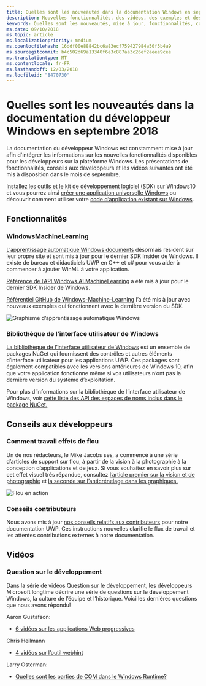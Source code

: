 ```yaml
---
title: Quelles sont les nouveautés dans la documentation Windows en septembre 2018 - développer des applications UWP
description: Nouvelles fonctionnalités, des vidéos, des exemples et des conseils aux développeurs ont été ajoutées à la documentation du développeur Windows 10 septembre 2018.
keywords: Quelles sont les nouveautés, mise à jour, fonctionnalités, conseils de développeur, Windows 10, septembre
ms.date: 09/10/2018
ms.topic: article
ms.localizationpriority: medium
ms.openlocfilehash: 16ddf00e88842bc6a83ecf759427984a50f5b4a9
ms.sourcegitcommit: b4c502d69a13340f6e3c887aa3c26ef2aeee9cee
ms.translationtype: MT
ms.contentlocale: fr-FR
ms.lasthandoff: 12/03/2018
ms.locfileid: "8470730"
---
```

# <a name="whats-new-in-the-windows-developer-docs-in-september-2018"></a>Quelles sont les nouveautés dans la documentation du développeur Windows en septembre 2018

La documentation du développeur Windows est constamment mise à jour afin d'intégrer les informations sur les nouvelles fonctionnalités disponibles pour les développeurs sur la plateforme Windows. Les présentations de fonctionnalités, conseils aux développeurs et les vidéos suivantes ont été mis à disposition dans le mois de septembre.

[Installez les outils et le kit de développement logiciel (SDK)](http://go.microsoft.com/fwlink/?LinkId=821431) sur Windows10 et vous pourrez ainsi [créer une application universelle Windows](../get-started/create-uwp-apps.md) ou découvrir comment utiliser votre [code d’application existant sur Windows](../porting/index.md).

## <a name="features"></a>Fonctionnalités

### <a name="windows-machine-learning"></a>WindowsMachineLearning

[L’apprentissage automatique Windows documents](https://docs.microsoft.com/windows/ai/) désormais résident sur leur propre site et sont mis à jour pour le dernier SDK Insider de Windows. Il existe de bureau et didacticiels UWP en C++ et c# pour vous aider à commencer à ajouter WinML à votre application.

[Référence de l’API Windows.AI.MachineLearning](https://docs.microsoft.com/uwp/api/windows.ai.machinelearning) a été mis à jour pour le dernier SDK Insider de Windows.

[Référentiel GitHub de Windows-Machine-Learning](https://github.com/Microsoft/Windows-Machine-Learning) l’a été mis à jour avec nouveaux exemples qui fonctionnent avec la dernière version du SDK.

![Graphisme d’apprentissage automatique Windows](images/winml-graphic.png)

### <a name="windows-ui-library"></a>Bibliothèque de l’interface utilisateur de Windows

[La bibliothèque de l’interface utilisateur de Windows](https://aka.ms/winui-docs) est un ensemble de packages NuGet qui fournissent des contrôles et autres éléments d’interface utilisateur pour les applications UWP. Ces packages sont également compatibles avec les versions antérieures de Windows 10, afin que votre application fonctionne même si vos utilisateurs n’ont pas la dernière version du système d’exploitation.

Pour plus d’informations sur la bibliothèque de l’interface utilisateur de Windows, voir [cette liste des API des espaces de noms inclus dans le package NuGet.](https://docs.microsoft.com/uwp/api/overview/winui/)

## <a name="developer-guidance"></a>Conseils aux développeurs

### <a name="how-blur-effects-work"></a>Comment travail effets de flou

Un de nos rédacteurs, le Mike Jacobs ses, a commencé à une série d’articles de support sur flou, à partir de la vision à la photographie à la conception d’applications et de jeux. Si vous souhaitez en savoir plus sur cet effet visuel très répandue, consultez [l’article premier sur la vision et de photographie](https://medium.com/microsoft-design/science-in-the-system-how-blur-effects-work-8b0590996e09) et [la seconde sur l’anticrénelage dans les graphiques.](https://medium.com/microsoft-design/science-in-the-system-how-blur-effects-work-part-2-c5589a738515)

![Flou en action](images/blur-example.jpg)

### <a name="contributing-guidance"></a>Conseils contributeurs

Nous avons mis à jour [nos conseils relatifs aux contributeurs](https://github.com/MicrosoftDocs/windows-uwp/blob/docs/CONTRIBUTING.md) pour notre documentation UWP. Ces instructions nouvelles clarifie le flux de travail et les attentes contributions externes à notre documentation.

## <a name="videos"></a>Vidéos

### <a name="one-dev-question"></a>Question sur le développement

Dans la série de vidéos Question sur le développement, les développeurs Microsoft longtime décrire une série de questions sur le développement Windows, la culture de l’équipe et l’historique. Voici les dernières questions que nous avons répondu!

Aaron Gustafson:

* [6 vidéos sur les applications Web progressives](https://www.youtube.com/playlist?list=PLWs4_NfqMtoyPHoI-CIB71mEq-om6m35I)

Chris Heilmann

* [4 vidéos sur l’outil webhint](https://www.youtube.com/watch?v=eXfmxmiA00Y&list=PLWs4_NfqMtow00LM-vgyECAlMDxx84Q2v)

Larry Osterman:

* [Quelles sont les parties de COM dans le Windows Runtime?](https://youtu.be/_nsMjHqRn1w)